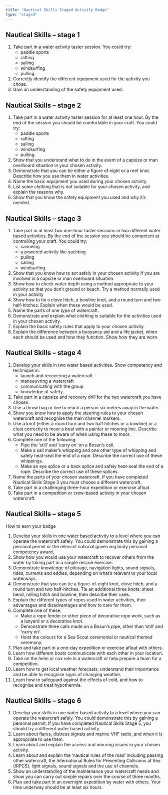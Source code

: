 ```yaml
---
title: "Nautical Skills Staged Activity Badge"
type: "staged"
---
```


## Nautical Skills – stage 1

1. Take part in a water activity taster session. You could try:
	* paddle sports
	* rafting
	* sailing
	* windsurfing
	* pulling.
2. Correctly identify the different equipment used for the activity you chose.
3. Gain an understanding of the safety equipment used.
 

## Nautical Skills – stage 2

1. Take part in a water activity taster session for at least one hour. By 
the end of the session you should be comfortable in your craft. You could try:
	* paddle sports
	* rafting
	* sailing
	* windsurfing
	* pulling.
2. Show that you understand what to do in the event of a capsize or man overboard situation in your chosen activity.
3. Demonstrate that you can tie either a figure of eight or a reef knot. Describe how you use them in water activities.
4. Name the basic equipment you used during your chosen activity.
5. List some clothing that is not suitable for your chosen activity, and explain the reasons why.
6. Show that you know the safety equipment you used and why it’s needed.
 

## Nautical Skills – stage 3

1. Take part in at least two one-hour taster sessions in two different water based activities. By the end of the session you should be competent at 
controlling your craft. You could try:
	* canoeing
	* a powered activity like yachting
	* pulling
	* sailing
	* windsurfing.
2. Show that you know how to act safely in your chosen activity if you are involved in a capsize or man overboard situation.
3. Show how to check water depth using a method appropriate to your activity so that you don’t ground or beach. Try a method normally used in your activity
4. Show how to tie a clove hitch, a bowline knot, and a round turn and two half-hitches. Explain when these would be used.
5. Name the parts of one type of watercraft.
6. Demonstrate and explain what clothing is suitable for the activities used in your chosen activity.
7. Explain the basic safety rules that apply to your chosen activity.
8. Explain the difference between a buoyancy aid and a life jacket, when each should be used and how they function. Show how they are worn.


## Nautical Skills – stage 4

1. Develop your skills in two water based activities. Show competency  and technique in:
	* launch and recovering a watercraft
	* manoeuvring a watercraft
	* communicating with the group
	* knowledge of safety.
2. Take part in a capsize and recovery drill for the two watercraft you have chosen.
3. Use a throw bag or line to reach a person six metres away in the water.
4. Show you know how to apply the steering rules to your chosen watercraft and recognise the main channel 
markers.
5. Use a knot (either a round turn and two half hitches or a bowline) or a cleat correctly to moor a boat with a painter or mooring line. Describe what you need to be aware of when using these to moor.
6. Complete one of the following:
	* Pipe the ‘still’ and ‘carry on’ on a Bosun’s call.
	* Make a sail maker’s whipping and one other type of whipping and safely heat-seal the end of a rope. Describe the correct use of these whippings.
	* Make an eye splice or a back splice and safely heat-seal the end  of a rope. Describe the correct use of these splices.
7. Name the parts of your chosen watercraft. If you have completed Nautical Skills Stage 3 you must choose a different watercraft.
8. Take part in a challenging three-hour expedition or exercise afloat.
9. Take part in a competition or crew-based activity in your chosen watercraft.

 

## Nautical Skills – stage 5

How to earn your badge

1. Develop your skills in one water based activity to a level where you can operate the watercraft safely. You could demonstrate this by gaining a personal permit or the relevant national governing body personal competency award.
2. Show how you would use your watercraft to recover others from the water by taking part in a simple rescue exercise.
3. Demonstrate knowledge of pilotage, navigation lights, sound signals, tides, currents and eddies, depending on what’s relevant to your local waterways.
4. Demonstrate that you can tie a figure-of-eight knot, clove hitch, and a round turn and two half-hitches.  Tie an additional three knots: sheet bend, rolling hitch and bowline, then describe their uses.
5. Explain the different types of ropes used in water activities, their advantages and disadvantages and how to care for them.
6. Complete one of these:
	* Make a rope fender or other piece of decorative rope work, such as a lanyard or a decorative knot.
	* Demonstrate three calls made on a Bosun’s pipe, other than ‘still’ and ‘carry on’.
	* Hoist the colours for a Sea Scout ceremonial or nautical themed ceremony.
7. Plan and take part in a one-day expedition or exercise afloat with others.
8. Learn how different boats communicate with each other in your location.
9. Take on the helm or cox role in a watercraft or help prepare a team for a competition.
10. Learn how to get local weather forecasts, understand their importance and be able to recognise signs of changing weather.
11. Learn how to safeguard against the effects of cold, and how to recognise and treat hypothermia.

## Nautical Skills – stage 6

1. Develop your skills in one water based activity to a level where you 
can operate the watercraft safely. You could demonstrate this by gaining a personal permit. If you have completed Nautical Skills Stage 5, you should try a different water based activity.
2. Learn about flares, distress signals and marine VHF radio, and when it is appropriate  to use them.
3. Learn about and explain the access and mooring issues in your chosen 
activity.
4. Learn about and explain the ‘nautical rules of the road’ including passing other watercraft, the International Rules for Preventing 
Collisions at Sea (IRPCS), light signals, sound signals and the use of 
channels.
5. Show an understanding of the maintenance your watercraft needs and show you can carry out simple repairs over the course of three months.
6. Plan and take part in an overnight expedition by water with others. Your time underway should be at least six hours.